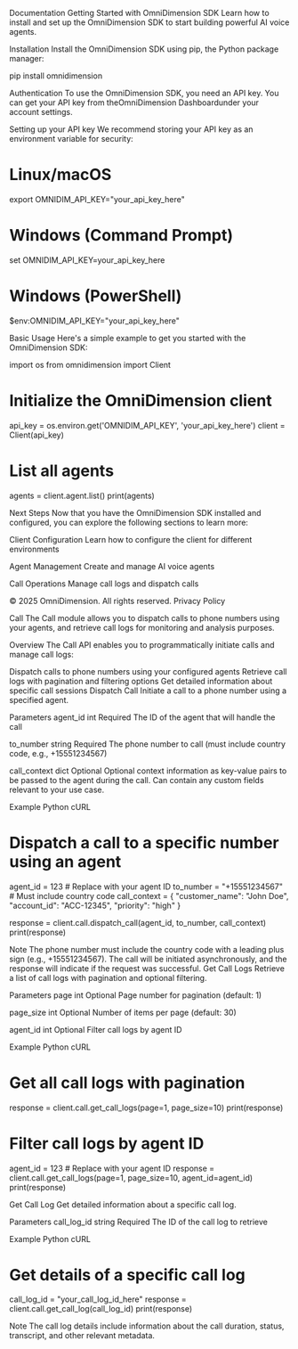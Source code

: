 Documentation
Getting Started with OmniDimension SDK
Learn how to install and set up the OmniDimension SDK to start building powerful AI voice agents.

Installation
Install the OmniDimension SDK using pip, the Python package manager:

pip install omnidimension


Authentication
To use the OmniDimension SDK, you need an API key. You can get your API key from theOmniDimension Dashboardunder your account settings.

Setting up your API key
We recommend storing your API key as an environment variable for security:

# Linux/macOS
export OMNIDIM_API_KEY="your_api_key_here"

# Windows (Command Prompt)
set OMNIDIM_API_KEY=your_api_key_here

# Windows (PowerShell)
$env:OMNIDIM_API_KEY="your_api_key_here"


Basic Usage
Here's a simple example to get you started with the OmniDimension SDK:

import os
from omnidimension import Client

# Initialize the OmniDimension client
api_key = os.environ.get('OMNIDIM_API_KEY', 'your_api_key_here')
client = Client(api_key)

# List all agents
agents = client.agent.list()
print(agents)


Next Steps
Now that you have the OmniDimension SDK installed and configured, you can explore the following sections to learn more:

Client Configuration
Learn how to configure the client for different environments

Agent Management
Create and manage AI voice agents

Call Operations
Manage call logs and dispatch calls

© 2025 OmniDimension. All rights reserved.
Privacy Policy



Call
The Call module allows you to dispatch calls to phone numbers using your agents, and retrieve call logs for monitoring and analysis purposes.

Overview
The Call API enables you to programmatically initiate calls and manage call logs:

Dispatch calls to phone numbers using your configured agents
Retrieve call logs with pagination and filtering options
Get detailed information about specific call sessions
Dispatch Call
Initiate a call to a phone number using a specified agent.

Parameters
agent_id
int
Required
The ID of the agent that will handle the call

to_number
string
Required
The phone number to call (must include country code, e.g., +15551234567)

call_context
dict
Optional
Optional context information as key-value pairs to be passed to the agent during the call. Can contain any custom fields relevant to your use case.

Example
Python
cURL

# Dispatch a call to a specific number using an agent
agent_id = 123  # Replace with your agent ID
to_number = "+15551234567"  # Must include country code
call_context = {
    "customer_name": "John Doe",
    "account_id": "ACC-12345",
    "priority": "high"
}

response = client.call.dispatch_call(agent_id, to_number, call_context)
print(response)

Note
The phone number must include the country code with a leading plus sign (e.g., +15551234567). The call will be initiated asynchronously, and the response will indicate if the request was successful.
Get Call Logs
Retrieve a list of call logs with pagination and optional filtering.

Parameters
page
int
Optional
Page number for pagination (default: 1)

page_size
int
Optional
Number of items per page (default: 30)

agent_id
int
Optional
Filter call logs by agent ID

Example
Python
cURL

# Get all call logs with pagination
response = client.call.get_call_logs(page=1, page_size=10)
print(response)

# Filter call logs by agent ID
agent_id = 123  # Replace with your agent ID
response = client.call.get_call_logs(page=1, page_size=10, agent_id=agent_id)
print(response)

Get Call Log
Get detailed information about a specific call log.

Parameters
call_log_id
string
Required
The ID of the call log to retrieve

Example
Python
cURL

# Get details of a specific call log
call_log_id = "your_call_log_id_here"
response = client.call.get_call_log(call_log_id)
print(response)

Note
The call log details include information about the call duration, status, transcript, and other relevant metadata.